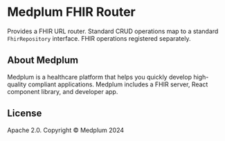 # Medplum FHIR Router

Provides a FHIR URL router. Standard CRUD operations map to a standard `FhirRepository` interface. FHIR operations registered separately.

## About Medplum

Medplum is a healthcare platform that helps you quickly develop high-quality compliant applications. Medplum includes a FHIR server, React component library, and developer app.

## License

Apache 2.0. Copyright &copy; Medplum 2024
